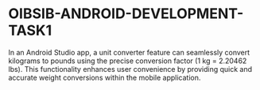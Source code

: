 # OIBSIB-ANDROID-DEVELOPMENT-TASK1
In an Android Studio app, a unit converter feature can seamlessly convert kilograms to pounds using the precise conversion factor (1 kg = 2.20462 lbs). This functionality enhances user convenience by providing quick and accurate weight conversions within the mobile application.
